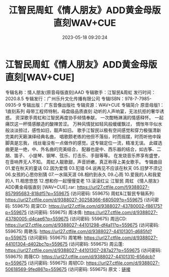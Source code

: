 ﻿---
title: 江智民周虹《情人朋友》ADD黄金母版直刻WAV+CUE
date: 2023-05-18 09:20:24
categories: WAV车载音乐、镜像
tags: 华语中文
---
# 江智民周虹《情人朋友》ADD黄金母版直刻[WAV+CUE]

专辑名称：情人朋友(原音母版直刻)AAD
专辑歌手：江智民&周虹
发行时间：2020.8.5
专辑发行：广州乐升文化传播有限公司
专辑ISBN：978-7-7985-0935-9
专辑出版：广东音像出版社
专辑资源：WAV+CUE
专辑简介
原音母版1：1直刻系列
母带工程师特制，母盘级品质直刻
动听的人声响宴，无法抗拒的奢华诱惑。
资深歌手周虹和江智民再度协手倾情奉献，
一次酣畅淋漓的情感释怀。
一起痛饮这一杯情感酿造的酸辣苦涩。
万种风情犹如轻风般缓缓飘过，
惆怅年华似水般淡淡掠过，感性如旧，靓声如旧。
歌手江智民以极有空间感觉和穿力极强清新完美的天籁演绎经典名曲，
唱歌颇老练的他但不落俗，时而摇摆，时而听他中跺脚真是忘我，
线丝毫没有一点做作的感觉。这专辑定位一流，精准无误。
此碟选曲更是一绝，中、外名曲的完美结合，
配器也是中、西乐器的结合，如古筝、二胡、笛子、
小提琴、钢琴、弦乐、打击乐、手鼓等等。
在发烧音乐界享有盛誉，在音响界无人不知。
周虹人靓歌甜，声音娇嫩，真正称得上美女歌手。
专辑曲目
01.爱在秋天的童话
02.因为爱情
03.犯错
04.说再见不应该在秋天
05.旧梦不须记
06.女孩的心思你别猜
07.一水隔天涯
08.相约到永久
09.心雨
10.爱我的人和我爱的人
11.相思悠悠
12.想和你一起慢慢变老
13.滚滚红尘
江智民 周虹 《情人朋友》ADD黄金母版直刻 [WAV+CUE].rar: https://url27.ctfile.com/f/9388027-857995683-818df5?p=559675
(访问密码: 559675)
周虹&江智民专辑系列: https://url27.ctfile.com/d/9388027-30258366-680509?p=559675
(访问密码: 559675)
周深CD: https://url27.ctfile.com/d/9388027-43780002-f86175?p=559675
(访问密码: 559675)
周冰倩: https://url27.ctfile.com/d/9388027-43780005-d4cae6?p=559675
(访问密码: 559675)
周迅CD: https://url27.ctfile.com/d/9388027-44101298-df4a11?p=559675
(访问密码: 559675)
周艳泓: https://url27.ctfile.com/d/9388027-44101301-d685fd?p=559675
(访问密码: 559675)
周笔畅: https://url27.ctfile.com/d/9388027-44101304-d402bc?p=559675
(访问密码: 559675)
周云蓬: https://url27.ctfile.com/d/9388027-44101307-287a27?p=559675
(访问密码: 559675)
周薇CD: https://url27.ctfile.com/d/9388027-44101310-656dcb?p=559675
(访问密码: 559675)
周韧CD: https://url27.ctfile.com/d/9388027-50618569-9fed86?p=559675
(访问密码: 559675)
原文：[链接](https://blog.sina.com.cn/s/blog_1647c7e76010311x6.html)